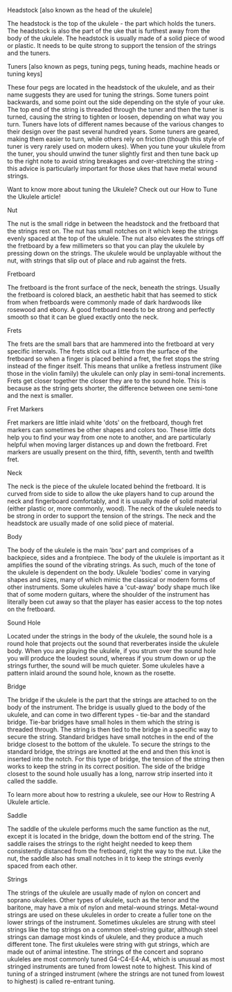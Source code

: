 Headstock [also known as the head of the ukulele]

The headstock is the top of the ukulele - the part which holds the tuners. The headstock is also the part of the uke that is furthest away from the body of the ukulele. The headstock is usually made of a solid piece of wood or plastic. It needs to be quite strong to support the tension of the strings and the tuners.

Tuners [also known as pegs, tuning pegs, tuning heads, machine heads or tuning keys]

These four pegs are located in the headstock of the ukulele, and as their name suggests they are used for tuning the strings. Some tuners point backwards, and some point out the side depending on the style of your uke. The top end of the string is threaded through the tuner and then the tuner is turned, causing the string to tighten or loosen, depending on what way you turn. Tuners have lots of different names because of the various changes to their design over the past several hundred years. Some tuners are geared, making them easier to turn, while others rely on friction (though this style of tuner is very rarely used on modern ukes). When you tune your ukulele from the tuner, you should unwind the tuner slightly first and then tune back up to the right note to avoid string breakages and over-stretching the string - this advice is particularly important for those ukes that have metal wound strings.

Want to know more about tuning the Ukulele? Check out our How to Tune the Ukulele article!

Nut

The nut is the small ridge in between the headstock and the fretboard that the strings rest on. The nut has small notches on it which keep the strings evenly spaced at the top of the ukulele. The nut also elevates the strings off the fretboard by a few millimeters so that you can play the ukulele by pressing down on the strings. The ukulele would be unplayable without the nut, with strings that slip out of place and rub against the frets.

Fretboard

The fretboard is the front surface of the neck, beneath the strings. Usually the fretboard is colored black, an aesthetic habit that has seemed to stick from when fretboards were commonly made of dark hardwoods like rosewood and ebony. A good fretboard needs to be strong and perfectly smooth so that it can be glued exactly onto the neck.

Frets

The frets are the small bars that are hammered into the fretboard at very specific intervals. The frets stick out a little from the surface of the fretboard so when a finger is placed behind a fret, the fret stops the string instead of the finger itself. This means that unlike a fretless instrument (like those in the violin family) the ukulele can only play in semi-tonal increments. Frets get closer together the closer they are to the sound hole. This is because as the string gets shorter, the difference between one semi-tone and the next is smaller.

Fret Markers

Fret markers are little inlaid white 'dots' on the fretboard, though fret markers can sometimes be other shapes and colors too. These little dots help you to find your way from one note to another, and are particularly helpful when moving larger distances up and down the fretboard. Fret markers are usually present on the third, fifth, seventh, tenth and twelfth fret.

Neck

The neck is the piece of the ukulele located behind the fretboard. It is curved from side to side to allow the uke players hand to cup around the neck and fingerboard comfortably, and it is usually made of solid material (either plastic or, more commonly, wood). The neck of the ukulele needs to be strong in order to support the tension of the strings. The neck and the headstock are usually made of one solid piece of material.

Body

The body of the ukulele is the main 'box' part and comprises of a backpiece, sides and a frontpiece. The body of the ukulele is important as it amplifies the sound of the vibrating strings. As such, much of the tone of the ukulele is dependent on the body. Ukulele 'bodies' come in varying shapes and sizes, many of which mimic the classical or modern forms of other instruments. Some ukuleles have a 'cut-away' body shape much like that of some modern guitars, where the shoulder of the instrument has literally been cut away so that the player has easier access to the top notes on the fretboard.

Sound Hole

Located under the strings in the body of the ukulele, the sound hole is a round hole that projects out the sound that reverberates inside the ukulele body. When you are playing the ukulele, if you strum over the sound hole you will produce the loudest sound, whereas if you strum down or up the strings further, the sound will be much quieter. Some ukuleles have a pattern inlaid around the sound hole, known as the rosette.

Bridge

The bridge if the ukulele is the part that the strings are attached to on the body of the instrument. The bridge is usually glued to the body of the ukulele, and can come in two different types - tie-bar and the standard bridge. Tie-bar bridges have small holes in them which the string is threaded through. The string is then tied to the bridge in a specific way to secure the string. Standard bridges have small notches in the end of the bridge closest to the bottom of the ukulele. To secure the strings to the standard bridge, the strings are knotted at the end and then this knot is inserted into the notch. For this type of bridge, the tension of the string then works to keep the string in its correct position. The side of the bridge closest to the sound hole usually has a long, narrow strip inserted into it called the saddle.

To learn more about how to restring a ukulele, see our How to Restring A Ukulele article.

Saddle

The saddle of the ukulele performs much the same function as the nut, except it is located in the bridge, down the bottom end of the string. The saddle raises the strings to the right height needed to keep them consistently distanced from the fretboard, right the way to the nut. Like the nut, the saddle also has small notches in it to keep the strings evenly spaced from each other.

Strings

The strings of the ukulele are usually made of nylon on concert and soprano ukuleles. Other types of ukulele, such as the tenor and the baritone, may have a mix of nylon and metal-wound strings. Metal-wound strings are used on these ukuleles in order to create a fuller tone on the lower strings of the instrument. Sometimes ukuleles are strung with steel strings like the top strings on a common steel-string guitar, although steel strings can damage most kinds of ukulele, and they produce a much different tone. The first ukuleles were string with gut strings, which are made out of animal intestine. The strings of the concert and soprano ukuleles are most commonly tuned G4-C4-E4-A4, which is unusual as most stringed instruments are tuned from lowest note to highest. This kind of tuning of a stringed instrument (where the strings are not tuned from lowest to highest) is called re-entrant tuning.
